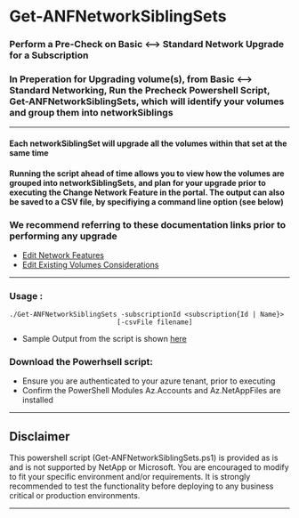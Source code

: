# Get-ANFNetworkSiblingSets

### Perform a Pre-Check on Basic &lt;--> Standard Network Upgrade for a Subscription

### In Preperation for Upgrading volume(s), from Basic <--> Standard Networking, Run the Precheck Powershell Script, Get-ANFNetworkSiblingSets, which will identify your volumes and group them into networkSiblings

** ** 

#### Each networkSiblingSet will upgrade all the volumes within that set at the same time

#### Running the script ahead of time allows you to view how the volumes are grouped into networkSiblingSets, and plan for your upgrade prior to executing the Change Network Feature in the portal.  The output can also be saved to a CSV file, by specifiying a command line option (see below)



### We recommend referring to these documentation links prior to performing any upgrade
- [Edit Network Features](https://learn.microsoft.com/en-us/azure/azure-netapp-files/configure-network-features#edit-network-features-option-for-existing-volumes) 
- [Edit Existing Volumes Considerations](https://learn.microsoft.com/en-us/azure/azure-netapp-files/azure-netapp-files-network-topologies#constraints)

** **    

###		Usage : 
    ./Get-ANFNetworkSiblingSets -subscriptionId <subscription{Id | Name}>	
                               [-csvFile filename]

- Sample Output from the script is shown [here](https://github.com/ANFTechTeam/Get-ANFNetworkSiblingSets/blob/main/Sample%20Output%20from%20Powershell%20Script.png) 
 
### Download the Powerhsell script:
-	Ensure you are authenticated to your azure tenant, prior to executing
-	Confirm the PowerShell Modules Az.Accounts and Az.NetAppFiles are installed
 
 ** **
 
## Disclaimer

This powershell script (Get-ANFNetworkSiblingSets.ps1) is provided as is and is not supported by NetApp or Microsoft. You are encouraged to modify to fit your specific environment and/or requirements. It is strongly recommended to test the functionality before deploying to any business critical or production environments.

** **


    
